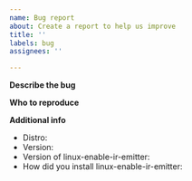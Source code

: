 ```yaml
---
name: Bug report
about: Create a report to help us improve
title: ''
labels: bug
assignees: ''

---
```


<!--- Have you look at the wiki before open this issue ? -->

**Describe the bug**
<!--- explain here  -->

**Who to reproduce**
<!--- explain here  -->

**Additional info**
 - Distro: 
 - Version: 
 - Version of linux-enable-ir-emitter:
 - How did you install linux-enable-ir-emitter: <!--- bash or AUR or COPR -->
